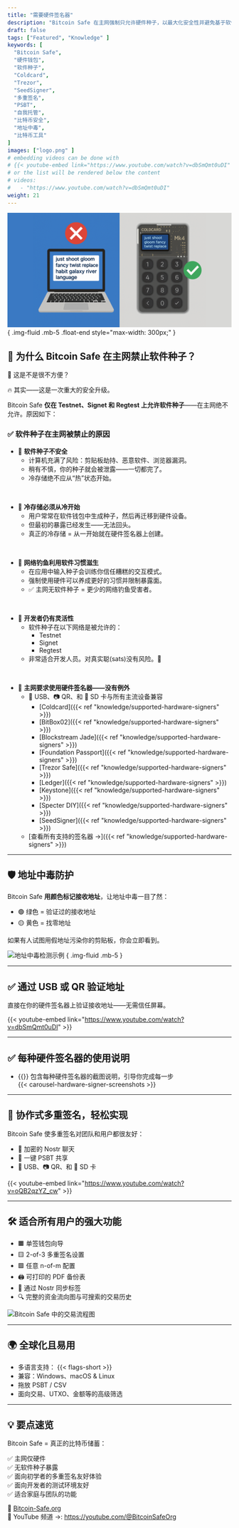 ```yaml
---
title: "需要硬件签名器"
description: "Bitcoin Safe 在主网强制只允许硬件种子，以最大化安全性并避免基于软件的密钥存储风险。下面说明这为何重要。"
draft: false
tags: ["Featured", "Knowledge" ]
keywords: [
  "Bitcoin Safe",
  "硬件钱包",
  "软件种子",
  "Coldcard",
  "Trezor",
  "SeedSigner",
  "多重签名",
  "PSBT",
  "自我托管",
  "比特币安全",
  "地址中毒",
  "比特币工具"
]
images: ["logo.png" ]
# embedding videos can be done with 
# {{< youtube-embed link="https://www.youtube.com/watch?v=dbSmQmt0uDI" >}}
# or the list will be rendered below the content
# videos:
#   - "https://www.youtube.com/watch?v=dbSmQmt0uDI"
weight: 21
---
```



![](logo.png)
{ .img-fluid .mb-5 .float-end style="max-width: 300px;" }

## 🚫 为什么 Bitcoin Safe 在主网禁止软件种子？

🤔 这是不是很不方便？

🔥 其实——这是一次重大的安全升级。

Bitcoin Safe **仅在 Testnet、Signet 和 Regtest 上允许软件种子**——在主网绝不允许。原因如下：

### ✅ 软件种子在主网被禁止的原因

- 🧠 **软件种子不安全**
  - 计算机充满了风险：剪贴板劫持、恶意软件、浏览器漏洞。
  - 稍有不慎，你的种子就会被泄露——一切都完了。
  - 冷存储绝不应从“热”状态开始。

</br>

- 🧊 **冷存储必须从冷开始**
  - 用户常常在软件钱包中生成种子，然后再迁移到硬件设备。
  - 但最初的暴露已经发生——无法回头。
  - 真正的冷存储 = 从一开始就在硬件签名器上创建。

</br>

- 🎣 **网络钓鱼利用软件习惯滋生**
  - 在应用中输入种子会训练你信任糟糕的交互模式。
  - 强制使用硬件可以养成更好的习惯并限制暴露面。
  - ✅ 主网无软件种子 = 更少的网络钓鱼受害者。

</br>

- 🧪 **开发者仍有灵活性**
  - 软件种子在以下网络是被允许的：
    - Testnet
    - Signet
    - Regtest
  - 非常适合开发人员。对真实聪(sats)没有风险。🧡



</br>


- 🔐 **主网要求使用硬件签名器——没有例外**
  - 🔌 USB、📷 QR、和 💾 SD 卡与所有主流设备兼容
    - [Coldcard]({{< ref "knowledge/supported-hardware-signers" >}})
    - [BitBox02]({{< ref "knowledge/supported-hardware-signers" >}})
    - [Blockstream Jade]({{< ref "knowledge/supported-hardware-signers" >}})
    - [Foundation Passport]({{< ref "knowledge/supported-hardware-signers" >}})
    - [Trezor Safe]({{< ref "knowledge/supported-hardware-signers" >}})
    - [Ledger]({{< ref "knowledge/supported-hardware-signers" >}})
    - [Keystone]({{< ref "knowledge/supported-hardware-signers" >}})
    - [Specter DIY]({{< ref "knowledge/supported-hardware-signers" >}})
    - [SeedSigner]({{< ref "knowledge/supported-hardware-signers" >}})
  - [查看所有支持的签名器 →]({{< ref "knowledge/supported-hardware-signers" >}})


---

## 🛡️ 地址中毒防护

Bitcoin Safe **用颜色标记接收地址**，让地址中毒一目了然：

- 🟢 绿色 = 验证过的接收地址  
- 🟡 黄色 = 找零地址  

如果有人试图用假地址污染你的剪贴板，你会立即看到。

![地址中毒检测示例](https://i.postimg.cc/Pr4QwkgZ/431986530-187e3dbc-05f5-4386-8f80-f15eb2170fb1.png)
{ .img-fluid .mb-5 }

---

## ✅ 通过 USB 或 QR 验证地址

直接在你的硬件签名器上验证接收地址——无需信任屏幕。

{{< youtube-embed link="https://www.youtube.com/watch?v=dbSmQmt0uDI" >}}

---



## ✅ 每种硬件签名器的使用说明
 
- {{<text-name-with-logo>}} 包含每种硬件签名器的截图说明，引导你完成每一步 
    <div style="max-width: 500px;  width: 100%;">
        {{< carousel-hardware-signer-screenshots >}}
    </div>

   
---



## 🤝 协作式多重签名，轻松实现

Bitcoin Safe 使多重签名对团队和用户都很友好：

- 🔐 加密的 Nostr 聊天  
- 🔁 一键 PSBT 共享  
- 🔌 USB、📷 QR、和 💾 SD 卡

{{< youtube-embed link="https://www.youtube.com/watch?v=oQB2qzYZ_cw" >}}

---

## 🛠️ 适合所有用户的强大功能

- 🟧 单签钱包向导  
- 🟨 2-of-3 多重签名设置  
- 🟩 任意 n-of-m 配置  
- 🖨️ 可打印的 PDF 备份表  
- 🔁 通过 Nostr 同步标签  
- 🔍 完整的资金流向图与可搜索的交易历史

![Bitcoin Safe 中的交易流程图](/images/bitcoin-safe-diagram-overview.png)

---

## 🌍 全球化且易用

- 多语言支持： {{< flags-short >}}
- 兼容：Windows、macOS & Linux  
- 拖放 PSBT / CSV  
- 面向交易、UTXO、金额等的高级筛选

---

## 💡 要点速览

Bitcoin Safe = 真正的比特币储蓄：

✅ 主网仅硬件  
✅ 无软件种子暴露  
✅ 面向初学者的多重签名友好体验  
✅ 面向开发者的测试环境友好  
✅ 适合家庭与团队的功能  

🔗 [Bitcoin-Safe.org](https://Bitcoin-Safe.org)  
🎥 YouTube 频道 →: https://youtube.com/@BitcoinSafeOrg